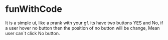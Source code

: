 # funWithCode
It is a simple ui, like a prank with your gf. its have two buttons YES and No, if a user hover no button then the position of no button will be change, Mean user can`t click No button.
